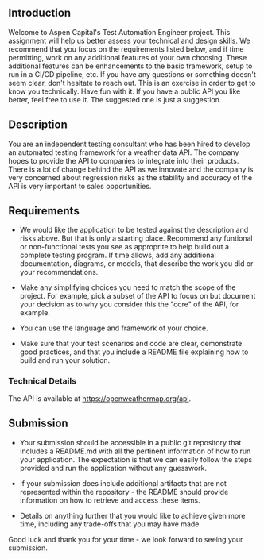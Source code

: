 ## Introduction
Welcome to Aspen Capital's Test Automation Engineer project. This assignment will help us better assess your technical and design skills. We recommend that you focus on the requirements listed below, and if time permitting, work on any additional features of your own choosing. These additional features can be enhancements to the basic framework, setup to run in a CI/CD pipeline, etc. If you have any questions or something doesn't seem clear, don't hesitate to reach out. This is an exercise in order to get to know you technically. Have fun with it. If you have a public API you like better, feel free to use it. The suggested one is just a suggestion.

## Description

You are an independent testing consultant who has been hired to develop an automated testing framework for a weather data API. The company hopes to provide the API to companies to integrate into their products. There is a lot of change behind the API as we innovate and the company is very concerned about regression risks as the stability and accuracy of the API is very important to sales opportunities. 

## Requirements
* We would like the application to be tested against the description and risks above. But that is only a starting place. Recommend any funtional or non-functional tests you see as approprite to help build out a complete testing program. If time allows, add any additional documentation, diagrams, or models, that describe the work you did or your recommendations.
* Make any simplifying choices you need to match the scope of the project. For example, pick a subset of the API to focus on but document your decision as to why you consider this the "core" of the API, for example.

* You can use the language and framework of your choice.

* Make sure that your test scenarios and code are clear, demonstrate good practices, and that you include a README file explaining how to build and run your solution.


### Technical Details
The API is available at https://openweathermap.org/api. 

## Submission
* Your submission should be accessible in a public git repository that includes a README.md with all the pertinent information of how to run your application. 
The expectation is that we can easily follow the steps provided and run the application without any guesswork.
* If your submission does include additional artifacts that are not represented within the repository - the README should provide information on how to retrieve and access these items.

* Details on anything further that you would like to achieve given more time, including any trade-offs that you may have made

Good luck and thank you for your time - we look forward to seeing your submission.
